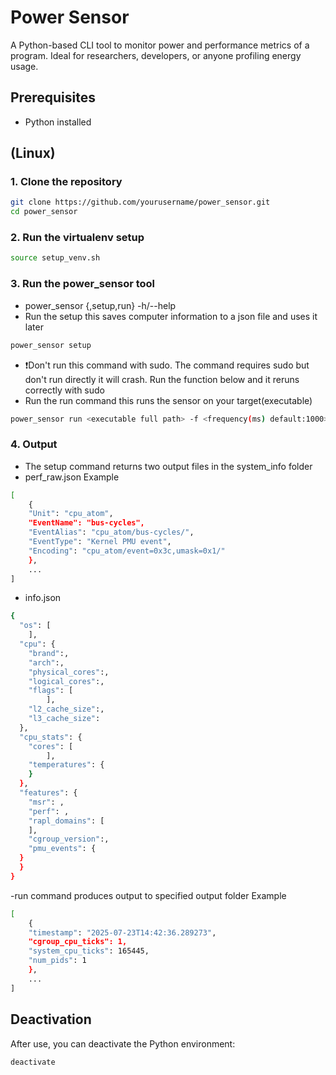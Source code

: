# Power Sensor

A Python-based CLI tool to monitor power and performance metrics of a program. Ideal for researchers, developers, or anyone profiling energy usage.

## Prerequisites

- Python installed

## (Linux)

### 1. Clone the repository

```bash
git clone https://github.com/yourusername/power_sensor.git
cd power_sensor
```
### 2. Run the virtualenv setup

```bash
source setup_venv.sh
```
### 3. Run the power_sensor tool 
- power_sensor {,setup,run} -h/--help
- Run the setup this saves computer information to a json file and uses it later
```bash
power_sensor setup
```
- ❗️Don't run this command with sudo. The command requires sudo but don't run directly it will crash. Run the function below and it reruns correctly with sudo
- Run the run command this runs the sensor on your target(executable)
```bash
power_sensor run <executable full path> -f <frequency(ms) default:1000> -o <output json path>
```

### 4. Output
- The setup command returns two output files in the system_info folder
- perf_raw.json
Example
```bash
[
    {
	"Unit": "cpu_atom",
	"EventName": "bus-cycles",
	"EventAlias": "cpu_atom/bus-cycles/",
	"EventType": "Kernel PMU event",
	"Encoding": "cpu_atom/event=0x3c,umask=0x1/"
    },
    ...
]
```
- info.json
```bash
{
  "os": [
    ],
  "cpu": {
    "brand":,
    "arch":,
    "physical_cores":,
    "logical_cores":,
    "flags": [
        ],
    "l2_cache_size":,
    "l3_cache_size":
  },
  "cpu_stats": {
    "cores": [
        ],
    "temperatures": {
    }
  },
  "features": {
    "msr": ,
    "perf": ,
    "rapl_domains": [
    ],
    "cgroup_version":,
    "pmu_events": {
  }
  }
}
```
-run command produces output to specified output folder
Example
```bash
[
    {
    "timestamp": "2025-07-23T14:42:36.289273",
    "cgroup_cpu_ticks": 1,
    "system_cpu_ticks": 165445,
    "num_pids": 1
    },
    ...
]
```
## Deactivation
After use, you can deactivate the Python environment:
```bash
deactivate
```